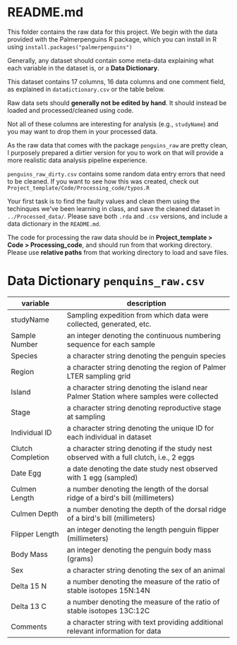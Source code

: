 # README.md

This folder contains the raw data for this project. We begin with the data provided with the Palmerpenguins R package, which you can install in R using `install.packages("palmerpenguins")`

Generally, any dataset should contain some meta-data explaining what each variable in the dataset is, or a **Data Dictionary**. 

This dataset contains 17 columns, 16 data columns and one comment field, as explained in `datadictionary.csv` or the table below. 

Raw data sets should **generally not be edited by hand**. It should instead be loaded and processed/cleaned using code.

Not all of these columns are interesting for analysis (e.g., `studyName`) and you may want to drop them in your processed data. 

As the raw data that comes with the package `penguins_raw` are pretty clean, I purposely prepared a dirtier version for you to work on that will provide a more realistic data analysis pipeline experience.

`penguins_raw_dirty.csv` contains some random data entry errors that need to be cleaned. If you want to see how this was created, check out `Project_template/Code/Processing_code/typos.R`

Your first task is to find the faulty values and clean them using the techinques weʻve been learning in class, and save the cleaned dataset in `../Processed_data/`. Please save both `.rda` and `.csv` versions, and include a data dictionary in the `README.md`.  

The code for processing the raw data should be in **Project_template > Code > Processing_code**, and should run from that working directory.  Please use **relative paths** from that working directory to load and save files. 


# Data Dictionary `penquins_raw.csv`

|variable| description|
|----------|--------------|
| studyName | Sampling expedition from which data were collected, generated, etc.| 
| Sample Number | an integer denoting the continuous numbering sequence for each sample| 
| Species | a character string denoting the penguin species| 
| Region | a character string denoting the region of Palmer LTER sampling grid| 
| Island | a character string denoting the island near Palmer Station where samples were collected| 
| Stage | a character string denoting reproductive stage at sampling| 
| Individual ID | a character string denoting the unique ID for each individual in dataset| 
| Clutch Completion | a character string denoting if the study nest observed with a full clutch, i.e., 2 eggs| 
| Date Egg | a date denoting the date study nest observed with 1 egg (sampled)| 
| Culmen Length | a number denoting the length of the dorsal ridge of a bird's bill (millimeters)| 
| Culmen Depth | a number denoting the depth of the dorsal ridge of a bird's bill (millimeters)| 
| Flipper Length | an integer denoting the length penguin flipper (millimeters)| 
| Body Mass | an integer denoting the penguin body mass (grams)| 
| Sex | a character string denoting the sex of an animal| 
| Delta 15 N | a number denoting the measure of the ratio of stable isotopes 15N:14N| 
| Delta 13 C | a number denoting the measure of the ratio of stable isotopes 13C:12C| 
| Comments | a character string with text providing additional relevant information for data| 



